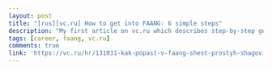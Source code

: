 ```yaml
---
layout: post
title: "[rus][vc.ru] How to get into FAANG: 6 simple steps"
description: "My first article on vc.ru which describes step-by-step guide one should follow to get into FAANG company + 8 tips from me."
tags: [career, faang, vc.ru]
comments: true
link: 'https://vc.ru/hr/131031-kak-popast-v-faang-shest-prostyh-shagov'
---
```

